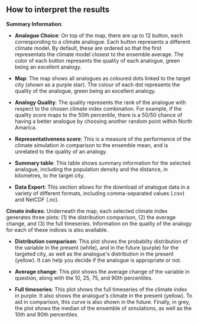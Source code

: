 ## How to interpret the results

__Summary Information__:

- __Analogue Choice__: On top of the map, there are up to 12 button, each corresponding to a climate analogue. Each button represents a different climate model. By default, these are ordered so that the first representats the climate model closest to the ensemble average. The color of each button represents the quality of each analogue, green being an excellent analogy.

- __Map__: The map shows all analogues as coloured dots linked to the target city (shown as a purple star). The colour of each dot represents the quality of the analogue, green being an excellent analogy.

- __Analogy Quality__: The quality represents the rank of the analogue with respect to the chosen climate index combination. For example, if the quality score maps to the 50th percentile, there is a 50/50 chance of having a better analogue by choosing another random point within North Amarica.

- __Representativeness score__: This is a measure of the performance of the climate simulation in comparison to the ensemble mean, and is unrelated to the quality of an analogy.

- __Summary table__: This table shows summary information for the selected analogue, including the population density and the distance, in kilometres, to the target city.

- __Data Export__: This section allows for the download of analogue data in a variety of different formats, including comma-separated values (.csv) and NetCDF (.nc).

__Cimate indices__: Underneath the map, each selected climate index generates three plots: (1) the distribution comparison, (2) the average change, and (3) the full timeseries. Information on the quality of the analogy for each of these indices is also available.

- __Distribution comparison__: This plot shows the probablity distribution of the variable in the present (white), and in the future (purple) for the targeted city, as well as the analogue's distribution in the present (yellow). It can help you decide if the analogue is appropriate or not.

- __Average change__: This plot shows the average change of the variable in question, along with the 10, 25, 75, and 90th percentiles.

- __Full timeseries__: This plot shows the full timeseries of the climate index in purple. It also shows the analogue's climate in the present (yellow). To aid in comparison, this curve is also shown in the future. Finally, in grey, the plot shows the median of the ensemble of simulations, as well as the 10th and 90th percentiles.
